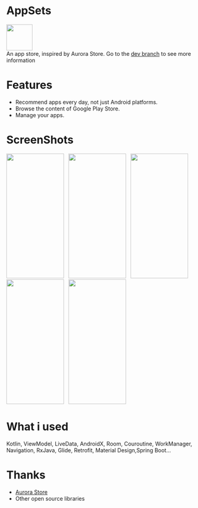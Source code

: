 # AppSets
<img src="https://i.loli.net/2020/04/30/kWQH2nTSPXVed4B.png" width="68" height="68"/><br>
An app store, inspired by Aurora Store. Go to the <a href="https://github.com/Xucaiju/AppSets/tree/dev">dev branch</a> to see more information
# Features
* Recommend apps every day, not just Android platforms.
* Browse the content of Google Play Store.
* Manage your apps.
# ScreenShots
<img src="https://i.loli.net/2020/07/06/KnPGChJzN29gu4m.png" width="150" height="325"/>&nbsp;&nbsp;
<img src="https://i.loli.net/2020/07/06/qETY3N7dWvK5Ixn.png" width="150" height="325"/>&nbsp;&nbsp;
<img src="https://i.loli.net/2020/07/06/qmCTukHPzvQylfL.png" width="150" height="325"/>&nbsp;&nbsp;
<img src="https://i.loli.net/2020/07/01/MYcyAIz5vSskeXT.png" width="150" height="325"/>&nbsp;&nbsp;
<img src="https://i.loli.net/2020/07/01/L3Xnm97crgpxD1S.png" width="150" height="325"/>&nbsp;&nbsp;
# What i used
Kotlin, ViewModel, LiveData, AndroidX, Room, Couroutine, WorkManager, Navigation, RxJava, Glide, Retrofit, Material Design,Spring Boot...
# Thanks
* <a href="https://gitlab.com/AuroraOSS">Aurora Store</a>
* Other open source libraries

